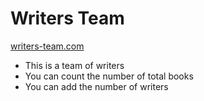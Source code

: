  <h1>Writers Team</h1>
 <a href="https://writers-team.netlify.app/">writers-team.com </a>
 
 <ul> 
 <li>This is a team of writers </li>
 <li>You can count the number of total books</li>
 <li>You can add the number of writers</li>
</ul>

